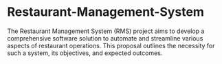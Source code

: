 ﻿# Restaurant-Management-System
The Restaurant Management System (RMS) project aims to develop a comprehensive software solution to automate and streamline various aspects of restaurant operations. This proposal outlines the necessity for such a system, its objectives, and expected outcomes.
